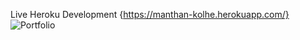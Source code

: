 Live Heroku Development   {https://manthan-kolhe.herokuapp.com/}
![Portfolio](https://user-images.githubusercontent.com/46276312/110036421-fb38c200-7d62-11eb-8d57-5757598527df.png)

